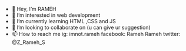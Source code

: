 - 👋 Hey, I’m RAMEH
- 👀 I’m interested in web development
- 🌱 I’m currently learning HTML ,CSS and JS
- 💞️ I’m looking to collaborate on (u can give ur suggestion)
- 📫 How to reach me 
ig: imnot.rameh
facebook: Rameh Rameh
twitter: @Z_Rameh_S

<!---
rame-haya/rame-haya is a ✨ special ✨ repository because its `README.md` (this file) appears on your GitHub profile.
You can click the Preview link to take a look at your changes.
--->
